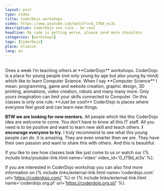```yaml
---
layout: post
type: video
title: CoderDojo workshops
video: https://www.youtube.com/watch?v=G_tTBd_ei3s
description: CoderDojo one rule - be cool
headline: My code is getting worse, please send more chocolate
categories: [workshops]
tags: [CoderDojo]
place: Gliwice
lang: en
---
```


<br>
Ones a week I’m teaching others at **CoderDojo** workshops. CoderDojo is a place for young people (not only young by age but also young by mind) which like to learn Computer Science. When I say **Computer Science** I mean: programming, game and website creation, graphic design, 3D printing, animations, video creation, robots and many many more. Only yours imagination can limit your skills connected to Computer. On this classes is only one rule: **Just be cool!** CoderDojo is places where everyone feel good and can learn new things.

**BTW we are looking for new mentors.** All people which like this CoderDojo idea are welcome to come. You don’t have to know all this IT staff. All you need is to be positive and want to learn new skill and teach others. **I encourage everyone to try.** I truly recommend to see what this young people can do. It is amazing. They are even smarter then we are. They have their own passion and want to share this with others. And this is beautiful.

If you like to see how classes look like just come to us or watch our
{% include links/youtube-link.html name='video' video_id='G_tTBd_ei3s' %}.

If you are interested in CoderDojo workshop you can also find more information on
{% include links/external-link.html name='coderdojo.com' url='https://coderdojo.com/' %}
or
{% include links/external-link.html name='coderdojo.org.pl' url='https://coderdojo.org.pl/' %}.
